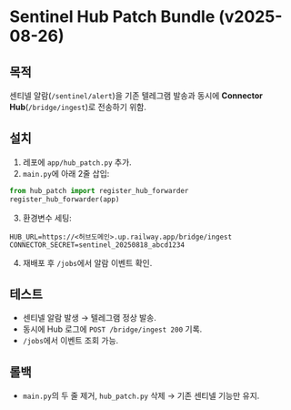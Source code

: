 # Sentinel Hub Patch Bundle (v2025-08-26)

## 목적
센티넬 알람(`/sentinel/alert`)을 기존 텔레그램 발송과 동시에 **Connector Hub**(`/bridge/ingest`)로 전송하기 위함.

## 설치
1. 레포에 `app/hub_patch.py` 추가.
2. `main.py`에 아래 2줄 삽입:
```python
from hub_patch import register_hub_forwarder
register_hub_forwarder(app)
```
3. 환경변수 세팅:
```
HUB_URL=https://<허브도메인>.up.railway.app/bridge/ingest
CONNECTOR_SECRET=sentinel_20250818_abcd1234
```
4. 재배포 후 `/jobs`에서 알람 이벤트 확인.

## 테스트
- 센티넬 알람 발생 → 텔레그램 정상 발송.
- 동시에 Hub 로그에 `POST /bridge/ingest 200` 기록.
- `/jobs`에서 이벤트 조회 가능.

## 롤백
- `main.py`의 두 줄 제거, `hub_patch.py` 삭제 → 기존 센티넬 기능만 유지.

